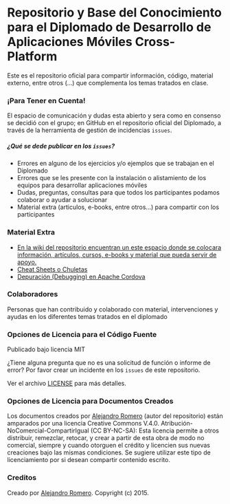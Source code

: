 # Repositorio y Base del Conocimiento para el Diplomado de Desarrollo de Aplicaciones Móviles Cross-Platform

Este es el repositorio oficial para compartir información, código, material externo, entre otros (...) que complementa los temas tratados en clase.


### ¡Para Tener en Cuenta!

El espacio de comunicación y dudas esta abierto y sera como en consenso se decidió con el grupo; en GitHub en el repositorio oficial del Diplomado, a través de la herramienta de gestión de incidencias `issues`.

##### ¿Qué se dede publicar en los `issues`?
* Errores en alguno de los ejercicios y/o ejemplos que se trabajan en el Diplomado
* Errores que se les presente con la instalación o alistamiento de los equipos para desarrollar aplicaciones móviles
* Dudas, preguntas, consultas para que todos los participantes podamos colaborar o ayudar a solucionar
* Material extra (articulos, e-books, entre otros...) para compartir con los participantes

### Material Extra

* [En la wiki del repositorio encuentran un este espacio donde se colocara información, artículos, cursos, e-books y material que pueda servir de apoyo.](http://git.io/vctjl)
* [Cheat Sheets o Chuletas](http://git.io/vctjz)
* [Depuración (Debugging) en Apache Cordova](http://git.io/vctjH)


### Colaboradores

Personas que han contribuido y colaborado con material, intervenciones y ayudas en los diferentes temas tratados en el diplomado


### Opciones de Licencia para el Código Fuente

Publicado bajo licencia MIT

¿Tiene alguna pregunta que no es una solicitud de función o informe de error? Por favor crear un incidente en los  `issues` de este repositorio.

Ver el archivo [LICENSE](http://git.io/vctjj) para más detalles.

### Opciones de Licencia para Documentos Creados

Los documentos creados por [Alejandro Romero](http://www.linkedin.com/in/alejo8591) (autor del repositorio) están amparados por una licencia Creative Commons V.4.0. Atribución-NoComercial-CompartirIgual (CC BY-NC-SA): Esta licencia permite a otros distribuir, remezclar, retocar, y crear a partir de esta obra de modo no comercial, siempre y cuando otorguen el crédito y licencien sus nuevas creaciones bajo las mismas condiciones. Se sugiere utilizar este tipo de licenciamiento por si desean compartir contenido escrito.


### Creditos

Creado por [Alejandro Romero](http://www.linkedin.com/in/alejo8591). Copyright (c) 2015.
